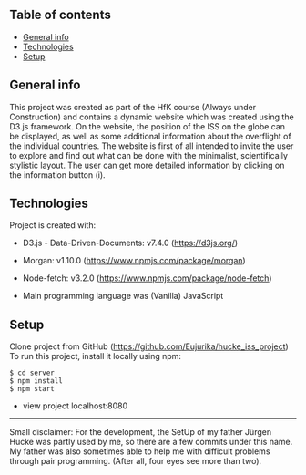 ## Table of contents

- [General info](#general-info)
- [Technologies](#technologies)
- [Setup](#setup)

## General info

This project was created as part of the HfK course (Always under Construction) and contains a dynamic website which was created using the D3.js framework. On the website, the position of the ISS on the globe can be displayed, as well as some additional information about the overflight of the individual countries. The website is first of all intended to invite the user to explore and find out what can be done with the minimalist, scientifically stylistic layout. The user can get more detailed information by clicking on the information button (i).

## Technologies

Project is created with:

- D3.js - Data-Driven-Documents: v7.4.0 (https://d3js.org/)
- Morgan: v1.10.0 (https://www.npmjs.com/package/morgan)
- Node-fetch: v3.2.0 (https://www.npmjs.com/package/node-fetch)

- Main programming language was (Vanilla) JavaScript

## Setup

Clone project from GitHub (https://github.com/Eujurika/hucke_iss_project)
To run this project, install it locally using npm:

```
$ cd server
$ npm install
$ npm start
```

- view project localhost:8080

---

Small disclaimer: For the development, the SetUp of my father Jürgen Hucke was partly used by me, so there are a few commits under this name. My father was also sometimes able to help me with difficult problems through pair programming. (After all, four eyes see more than two).
